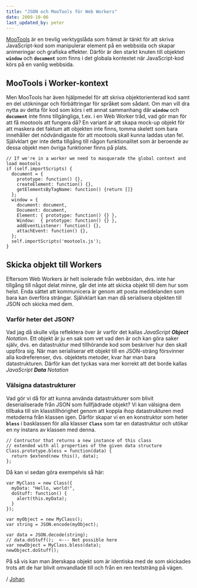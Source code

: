 ```yaml
---
title: "JSON och MooTools för Web Workers"
date: 2009-10-06
last_updated_by: peter
---
```

<a href="http://mootools.net/" target="_blank">MooTools</a> är en trevlig verktygslåda som främst är tänkt för att skriva JavaScript-kod som manipulerar element på en webbsida och skapar animeringar och grafiska effekter. Därför är den starkt knuten till objekten <code><b>window</b></code> och <code><b>document</b></code> som finns i det globala kontextet när JavaScript-kod körs på en vanlig webbsida.

## MooTools i Worker-kontext

Men MooTools har även hjälpmedel för att skriva objektorienterad kod samt en del utökningar och förbättringar för språket som sådant. Om man vill dra nytta av detta för kod som körs i ett annat sammanhang där <code><b>window</b></code> och <code><b>document</b></code> inte finns tillgängliga, t.ex. i en Web Worker tråd, vad gör man för att få mootools att fungera då?
En variant är att skapa mock-up objekt för att maskera det faktum att objekten inte finns, tomma skelett som bara innehåller det nödvändigaste för att mootools skall kunna laddas utan fel. Självklart ger inte detta tillgång till någon funktionalitet som är beroende av dessa objekt men övriga funktioner finns på plats.

    // If we're in a worker we need to masquerade the global context and load mootools
    if (self.importScripts) {
      document = {
        prototype: function() {},
        createElement: function() {},
        getElementsByTagName: function() {return []}
      };
      window = {
        document: document,
        Document: document,
        Element: { prototype: function() {} },
        Window:  { prototype: function() {} },
        addEventListener: function() {},
        attachEvent: function() {},
      };
      self.importScripts('mootools.js');
    }


## Skicka objekt till Workers

Eftersom Web Workers är helt isolerade från webbsidan, dvs. inte har tillgång till något delat minne, går det inte att skicka objekt till dem hur som helst. Enda sättet att kommunicera är genom att posta meddelanden som bara kan överföra strängar. Självklart kan man då serialisera objekten till JSON och skicka med dem.

### Varför heter det JSON?

Vad jag då skulle vilja reflektera över är varför det kallas <i>JavaScript <b>Object</b> Notation</i>. Ett objekt är ju en sak som vet vad den är och kan göra saker själv, dvs. en datastruktur med tillhörande kod som beskriver hur den skall uppföra sig.
När man serialiserar ett objekt till en JSON-sträng försvinner alla kodreferenser, dvs. objektets metoder, kvar har man bara datastrukturen. Därför kan det tyckas vara mer korrekt att det borde kallas <i>JavaScript <b>Data</b> Notation</i>

### Välsigna datastrukturer

Vad gör vi då för att kunna använda datastrukturer som blivit deserialiserade från JSON som fullfjädrade objekt? Vi kan välsigna dem tillbaka till sin klasstillhörighet genom att koppla ihop datastrukturen med metoderna från klassen igen. Därför skapar vi en en konstruktor som heter <code><b>bless</b></code> i basklassen för alla klasser <code><b>Class</b></code> som tar en datastruktur och utökar en ny instans av klassen med denna.

    // Contructor that returns a new instance of this class
    // extended with all properties of the given data structure
    Class.prototype.bless = function(data) {
      return $extend(new this(), data);
    };

Då kan vi sedan göra exempelvis så här:

    var MyClass = new Class({
      myData: "Hello, world!",
      doStuff: function() {
        alert(this.myData);
      }
    });

    var myObject = new MyClass();
    var string = JSON.encode(myObject);

    var data = JSON.decode(string);
    // data.doStuff();  <--- Not possible here
    var newObject = MyClass.bless(data);
    newObject.doStuff();

På så vis kan man återskapa objekt som är identiska med de som skickades trots att de har blivit omvandlade till och från en ren textsträng på vägen.

/ [Johan](/johan)
